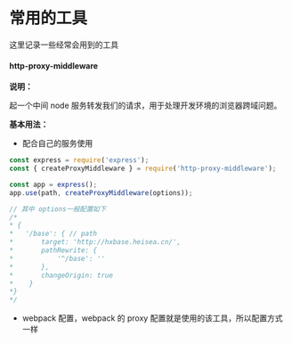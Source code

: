 # 常用的工具

这里记录一些经常会用到的工具



#### http-proxy-middleware

**说明：**

起一个中间 node 服务转发我们的请求，用于处理开发环境的浏览器跨域问题。

**基本用法：**

- 配合自己的服务使用

```js
const express = require('express');
const { createProxyMiddleware } = require('http-proxy-middleware');

const app = express();
app.use(path, createProxyMiddleware(options));

// 其中 options一般配置如下
/*
* {
* 	'/base': { // path
*   	target: 'http://hxbase.heisea.cn/',
*     	pathRewrite: {
*       	'^/base': ''
*       },
*       changeOrigin: true
*    }
*}
*/
```

- webpack 配置，webpack 的 proxy 配置就是使用的该工具，所以配置方式一样
